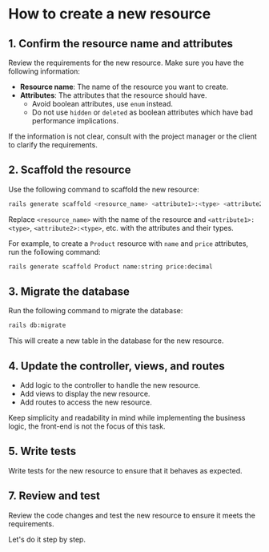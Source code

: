 # How to create a new resource

## 1. Confirm the resource name and attributes

Review the requirements for the new resource. Make sure you have the following information:

- **Resource name**: The name of the resource you want to create.
- **Attributes**: The attributes that the resource should have.
  - Avoid boolean attributes, use `enum` instead.
  - Do not use `hidden` or `deleted` as boolean attributes which have bad performance implications.

If the information is not clear, consult with the project manager or the client to clarify the requirements.

## 2. Scaffold the resource

Use the following command to scaffold the new resource:

```bash
rails generate scaffold <resource_name> <attribute1>:<type> <attribute2>:<type> ...
```

Replace `<resource_name>` with the name of the resource and `<attribute1>:<type>`, `<attribute2>:<type>`, etc. with the attributes and their types.

For example, to create a `Product` resource with `name` and `price` attributes, run the following command:

```bash
rails generate scaffold Product name:string price:decimal
```

## 3. Migrate the database

Run the following command to migrate the database:

```bash
rails db:migrate
```

This will create a new table in the database for the new resource.

## 4. Update the controller, views, and routes

- Add logic to the controller to handle the new resource.
- Add views to display the new resource.
- Add routes to access the new resource.

Keep simplicity and readability in mind while implementing the business logic, the front-end is not the focus of this task.

## 5. Write tests

Write tests for the new resource to ensure that it behaves as expected.

## 7. Review and test

Review the code changes and test the new resource to ensure it meets the requirements.

Let's do it step by step.